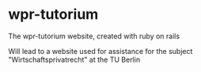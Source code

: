 # wpr-tutorium
The wpr-tutorium website, created with ruby on rails

Will lead to a website used for assistance for the subject "Wirtschaftsprivatrecht" at the TU Berlin
